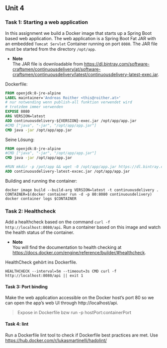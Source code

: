 ## Unit 4

### Task 1: Starting a web application

In this assignment we build a Docker image that starts up a Spring Boot based web application. The web application is a Spring Boot Fat JAR with an embedded `Tomcat Servlet` Container running on port `8080`. The JAR file must be started from the directory `/opt/app`.
- **Note**  
	The JAR file is downloadable from https://dl.bintray.com/software-craftsmen/continuousdelivery/at/software-craftsmen/continuousdelivery/latest/continuousdelivery-latest-exec.jar.

Dockerfile:  
```dockerfile
FROM openjdk:8-jre-alpine 
LABEL maintainer='Andreas Roither <this@roither.at>' 
# nur notwending wenn publish-all funktion verwendet wird
# trotzdem immer verwenden
EXPOSE 8080 
ARG VERSION=latest 
ADD continuousdelivery-${VERSION}-exec.jar /opt/app/app.jar 
#CMD ["java", "-jar", "/opt/app/app.jar"]
CMD java -jar /opt/app/app.jar
```

Seine Lösung:
```dockerfile
FROM openjdk:8-jre-alpine
#CMD ["java", "-jar", "/opt/app/app.jar"]
CMD java -jar /opt/app/app.jar

#RUN mkdir -p /pot/app && wget -0 /opt/app/app.jar https://dl.bintray.com/software-craftsmen/continuousdelivery/at/software-craftsmen/continuousdelivery/latest/continuousdelivery-latest-exec.jar
ADD continuousdelivery-latest-excec.jar /opt/app/app.jar
```

Building and running the container:
```docker
docker image build --build-arg VERSION=latest -t continuousdelivery .
CONTAINER=$(docker container run -d -p 80:8080 continuousdelivery)
docker container logs $CONTAINER
```

### Task 2: Healthcheck

Add a healthcheck based on the command `curl -f http://localhost:8080/api`. Run a container based on this image and watch the health status of the container.
- **Note**  
	You will find the documentation to health checking at https://docs.docker.com/engine/reference/builder/#healthcheck.

HealthCheck gehört ins Dockerfile.
```docker
HEALTHCHECK --interval=5m --timeout=3s CMD curl -f http://localhost:8080/api || exit 1
```

#### Task 3: Port binding

Make the web application accessible on the Docker host’s port 80 so we can open the app’s web UI through http://localhost/api.

> Expose in Dockerfile bzw run -p hostPort:containerPort

#### Task 4: lint

Run a Dockerfile lint tool to check if Dockerfile best practices are met. Use https://hub.docker.com/r/lukasmartinelli/hadolint/
